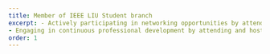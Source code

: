 ```yaml
---
title: Member of IEEE LIU Student branch
excerpt: - Actively participating in networking opportunities by attending regular meetings, fostering connections with professionals, and contributing to a collaborative environment.
- Engaging in continuous professional development by attending and hosting workshops within the IEEE community, sharing knowledge, staying current with industry trends, and providing support to fellow researchers.
order: 1
---
```

